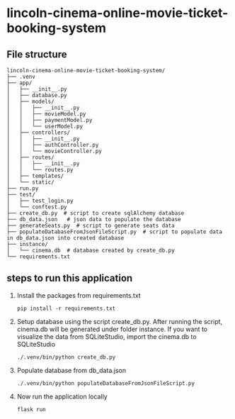 # lincoln-cinema-online-movie-ticket-booking-system

## File structure
```
lincoln-cinema-online-movie-ticket-booking-system/
├── .venv
├── app/
│   ├── __init__.py
│   ├── database.py
│   ├── models/
│   │   ├── __init__.py 
│   │   ├── movieModel.py
│   │   ├── paymentModel.py
│   │   └── userModel.py 
│   ├── controllers/
│   │   ├── __init__.py 
│   │   ├── authController.py
│   │   └── movieController.py 
│   ├── routes/
│   │   ├── __init__.py 
│   │   └── routes.py 
│   ├── templates/
│   └── static/
├── run.py
├── test/
│   ├── test_login.py
│   └── conftest.py
├── create_db.py  # script to create sqlAlchemy database
├── db_data.json   # json data to populate the database
├── generateSeats.py  # script to generate seats data
├── populateDatabaseFromJsonFileScript.py  # script to populate data in db_data.json into created database
├── instance/
│   └── cinema.db  # database created by create_db.py
└── requirements.txt
```

## steps to run this application
  1. Install the packages from requirements.txt
     ```
     pip install -r requirements.txt
     ```
    
  2. Setup database using the script create_db.py. After running the script, cinema.db will be generated under folder instance. If you want to visualize the data from SQLiteStudio, import the cinema.db to  SQLiteStudio
     ```
     ./.venv/bin/python create_db.py
     ``` 
  3. Populate database from db_data.json
     ```
     ./.venv/bin/python populateDatabaseFromJsonFileScript.py
     ```
  4. Now run the application locally
     ```
     flask run
     ```
    
       
  
